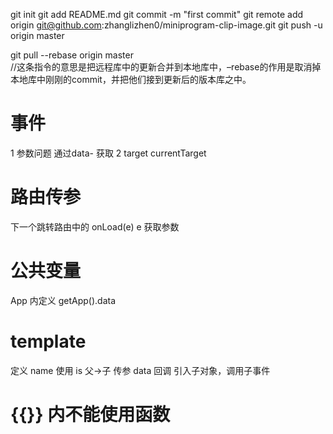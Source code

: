 git init
git add README.md
git commit -m "first commit"
git remote add origin git@github.com:zhanglizhen0/miniprogram-clip-image.git
git push -u origin master

git pull --rebase origin master   
//这条指令的意思是把远程库中的更新合并到本地库中，–rebase的作用是取消掉本地库中刚刚的commit，并把他们接到更新后的版本库之中。

# 事件
  1 参数问题   通过data-  获取
  2 target  currentTarget

# 路由传参
  下一个跳转路由中的 onLoad(e)  e 获取参数

# 公共变量
  App 内定义 
  getApp().data  
  
# template 
  定义 name
  使用 is
  父->子 传参  data
  回调 
    引入子对象，调用子事件

# {{}}  内不能使用函数